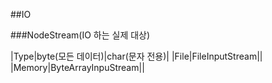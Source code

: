 ##IO

###NodeStream(IO 하는 실제 대상)


|Type|byte(모든 데이터)|char(문자 전용)|
|File|FileInputStream||
|Memory|ByteArrayInpuStream||